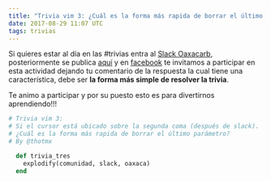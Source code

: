 ```yaml
---
title: "Trivia vim 3: ¿Cuál es la forma más rapida de borrar el último parámetro?"
date: 2017-08-29 11:07 UTC
tags: trivias
---
```


Si quieres estar al día en las #trivias entra al [Slack Oaxacarb](https://oaxacarb.herokuapp.com), posteriormente se publica [aquí](http://localhost:4567/posts/trivia-uno-vim.html) y en [facebook](https://www.facebook.com/oaxacarb) te invitamos a participar en esta actividad dejando tu comentario de la respuesta la cual tiene una característica, debe ser **la forma más simple de resolver la trivia**.

Te animo a participar y por su puesto esto es para divertirnos aprendiendo!!!

~~~ruby
# Trivia vim 3:
# Si el cursor está ubicado sobre la segunda coma (después de slack).
# ¿Cuál es la forma más rapida de borrar el último parámetro?
# By @thotmx

  def trivia_tres
    explodify(comunidad, slack, oaxaca)
  end
~~~